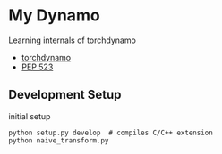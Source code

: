 # My Dynamo

Learning internals of torchdynamo

- [torchdynamo](https://github.com/pytorch/torchdynamo)
- [PEP 523](https://www.python.org/dev/peps/pep-0523/)

## Development Setup

initial setup
```
python setup.py develop  # compiles C/C++ extension
python naive_transform.py
```
